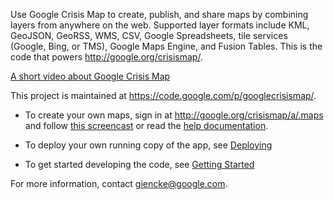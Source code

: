 Use Google Crisis Map to create, publish, and share maps by combining layers from anywhere on the web.  Supported layer formats include KML, GeoJSON, GeoRSS, WMS, CSV, Google Spreadsheets, tile services (Google, Bing, or TMS), Google Maps Engine, and Fusion Tables.  This is the code that powers http://google.org/crisismap/.

[A short video about Google Crisis Map](https://www.youtube.com/watch?v=vgYzmsH0efc)

This project is maintained at https://code.google.com/p/googlecrisismap/.

* To create your own maps, sign in at http://google.org/crisismap/a/.maps and follow [this screencast](http://www.youtube.com/watch?v=ypTRejsXqrU) or read the [help documentation](https://docs.google.com/a/google.com/document/d/1cp9hLYJzGZZtM6IyO2WqIUvolU1WyCadlI_pGGtBGDY/pub).

* To deploy your own running copy of the app, see [Deploying](https://github.com/google/googlecrisismap/wiki/Deploying)

* To get started developing the code, see [Getting Started](https://github.com/google/googlecrisismap/wiki/Getting-Started)

For more information, contact giencke@google.com.
